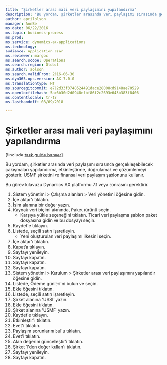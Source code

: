 ```yaml
--- 
title: "Şirketler arası mali veri paylaşımını yapılandırma"
description: "Bu yordam, şirketler arasında veri paylaşımı sırasında gerçekleşebilecek çakışmaları yapılandırma, etkinleştirme, doğrulamak ve çözümlemeyi gösterir."
author: aprilolson
manager: AnnBe
ms.date: 06/22/2016
ms.topic: business-process
ms.prod: 
ms.service: dynamics-ax-applications
ms.technology: 
audience: Application User
ms.reviewer: margoc
ms.search.scope: Operations
ms.search.region: Global
ms.author: aolson
ms.search.validFrom: 2016-06-30
ms.dyn365.ops.version: AX 7.0.0
ms.translationtype: HT
ms.sourcegitcommit: e782d33f3748524491dace28008cd9148ae70529
ms.openlocfilehash: 5ae6b30d2d0948efbf86f2c2693e643b383f8406
ms.contentlocale: tr-tr
ms.lasthandoff: 08/09/2018

---
```

# <a name="configure-cross-company-financial-data-sharing"></a>Şirketler arası mali veri paylaşımını yapılandırma

[!include [task guide banner](../../includes/task-guide-banner.md)]

Bu yordam, şirketler arasında veri paylaşımı sırasında gerçekleşebilecek çakışmaları yapılandırma, etkinleştirme, doğrulamak ve çözümlemeyi gösterir. USMF şirketini ve finansal veri paylaşım şablonunu kullanır.



Bu görev kılavuzu Dynamics AX platformu 7.1 veya sonrasını gerektirir.

1. Sistem yönetimi > Çalışma alanları > Veri yönetimi öğesine gidin.
2. İçe aktar'ı tıklatın.
3. İsim alanına bir değer yazın.
4. Kaynak veri biçimi alanında, Paket türünü seçin.
    * Karşıya yükle seçeneğini tıklatın. Ticari veri paylaşma şablon paket dosyasına gidin ve bu dosyayı seçin.  
5. Kaydet'e tıklayın.
6. Listede, seçili satırı işaretleyin.
    * Yeni oluşturulan veri paylaşımı ilkesini seçin.  
7. İçe aktar'ı tıklatın.
8. Kapat’a tıklayın.
9. Sayfayı yenileyin.
10. Sayfayı kapatın.
11. Sayfayı kapatın.
12. Sayfayı kapatın.
13. Sistem yönetimi > Kurulum > Şirketler arası veri paylaşımını yapılandır öğesine gidin.
14. Listede, Ödeme günleri'ni bulun ve seçin.
15. Ekle öğesini tıklatın.
16. Listede, seçili satırı işaretleyin.
17. Şirket alanına 'USSI' yazın.
18. Ekle öğesini tıklatın.
19. Şirket alanına 'USMF' yazın.
20. Kaydet'e tıklayın.
21. Etkinleştir'i tıklatın.
22. Evet'i tıklatın.
23. Paylaşım sorunlarını bul'u tıklatın.
24. Evet'i tıklatın.
25. Alan değerini güncelleştir'i tıklatın.
26. Şirket 1'den değer kullan'ı tıklatın.
27. Sayfayı yenileyin.
28. Sayfayı kapatın.


